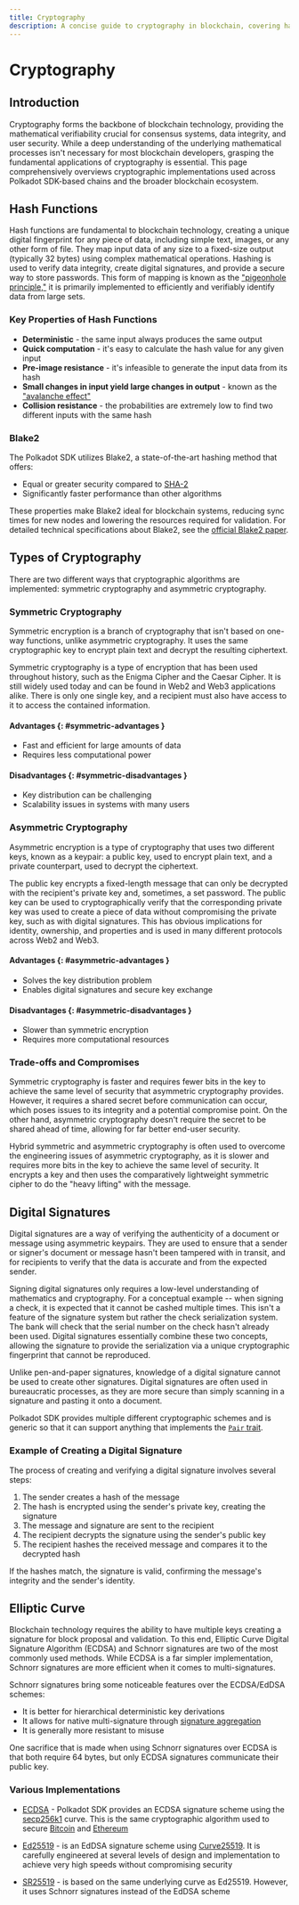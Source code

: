 ```yaml
---
title: Cryptography
description: A concise guide to cryptography in blockchain, covering hash functions, encryption types, digital signatures, and elliptic curve applications.
---
```


# Cryptography

## Introduction

Cryptography forms the backbone of blockchain technology, providing the mathematical verifiability crucial for consensus systems, data integrity, and user security. While a deep understanding of the underlying mathematical processes isn't necessary for most blockchain developers, grasping the fundamental applications of cryptography is essential. This page comprehensively overviews cryptographic implementations used across Polkadot SDK-based chains and the broader blockchain ecosystem.

## Hash Functions

Hash functions are fundamental to blockchain technology, creating a unique digital fingerprint for any piece of data, including simple text, images, or any other form of file. They map input data of any size to a fixed-size output (typically 32 bytes) using complex mathematical operations. Hashing is used to verify data integrity, create digital signatures, and provide a secure way to store passwords. This form of mapping is known as the ["pigeonhole principle,"](https://en.wikipedia.org/wiki/Pigeonhole_principle) it is primarily implemented to efficiently and verifiably identify data from large sets.

### Key Properties of Hash Functions

- **Deterministic** - the same input always produces the same output
- **Quick computation** - it's easy to calculate the hash value for any given input
- **Pre-image resistance** - it's infeasible to generate the input data from its hash
- **Small changes in input yield large changes in output** - known as the ["avalanche effect"](https://en.wikipedia.org/wiki/Avalanche_effect)
- **Collision resistance** - the probabilities are extremely low to find two different inputs with the same hash

### Blake2

The Polkadot SDK utilizes Blake2, a state-of-the-art hashing method that offers:

- Equal or greater security compared to [SHA-2](https://en.wikipedia.org/wiki/SHA-2)
- Significantly faster performance than other algorithms

These properties make Blake2 ideal for blockchain systems, reducing sync times for new nodes and lowering the resources required for validation. For detailed technical specifications about Blake2, see the [official Blake2 paper](https://www.blake2.net/blake2.pdf).

## Types of Cryptography

There are two different ways that cryptographic algorithms are implemented: symmetric cryptography and asymmetric cryptography.

### Symmetric Cryptography

Symmetric encryption is a branch of cryptography that isn't based on one-way functions, unlike asymmetric cryptography. It uses the same cryptographic key to encrypt plain text and decrypt the resulting ciphertext.

Symmetric cryptography is a type of encryption that has been used throughout history, such as the Enigma Cipher and the Caesar Cipher. It is still widely used today and can be found in Web2 and Web3 applications alike. There is only one single key, and a recipient must also have access to it to access the contained information.

#### Advantages {: #symmetric-advantages }

- Fast and efficient for large amounts of data
- Requires less computational power

#### Disadvantages {: #symmetric-disadvantages }

- Key distribution can be challenging
- Scalability issues in systems with many users

### Asymmetric Cryptography

Asymmetric encryption is a type of cryptography that uses two different keys, known as a keypair: a public key, used to encrypt plain text, and a private counterpart, used to decrypt the ciphertext.

The public key encrypts a fixed-length message that can only be decrypted with the recipient's private key and, sometimes, a set password. The public key can be used to cryptographically verify that the corresponding private key was used to create a piece of data without compromising the private key, such as with digital signatures. This has obvious implications for identity, ownership, and properties and is used in many different protocols across Web2 and Web3.

#### Advantages {: #asymmetric-advantages }

- Solves the key distribution problem
- Enables digital signatures and secure key exchange

#### Disadvantages {: #asymmetric-disadvantages }

- Slower than symmetric encryption
- Requires more computational resources

### Trade-offs and Compromises

Symmetric cryptography is faster and requires fewer bits in the key to achieve the same level of security that asymmetric cryptography provides. However, it requires a shared secret before communication can occur, which poses issues to its integrity and a potential compromise point. On the other hand, asymmetric cryptography doesn't require the secret to be shared ahead of time, allowing for far better end-user security.

Hybrid symmetric and asymmetric cryptography is often used to overcome the engineering issues of asymmetric cryptography, as it is slower and requires more bits in the key to achieve the same level of security. It encrypts a key and then uses the comparatively lightweight symmetric cipher to do the "heavy lifting" with the message.

## Digital Signatures

Digital signatures are a way of verifying the authenticity of a document or message using asymmetric keypairs. They are used to ensure that a sender or signer's document or message hasn't been tampered with in transit, and for recipients to verify that the data is accurate and from the expected sender.

Signing digital signatures only requires a low-level understanding of mathematics and cryptography. For a conceptual example -- when signing a check, it is expected that it cannot be cashed multiple times. This isn't a feature of the signature system but rather the check serialization system. The bank will check that the serial number on the check hasn't already been used. Digital signatures essentially combine these two concepts, allowing the signature to provide the serialization via a unique cryptographic fingerprint that cannot be reproduced.

Unlike pen-and-paper signatures, knowledge of a digital signature cannot be used to create other signatures. Digital signatures are often used in bureaucratic processes, as they are more secure than simply scanning in a signature and pasting it onto a document.

Polkadot SDK provides multiple different cryptographic schemes and is generic so that it can support anything that implements the [`Pair` trait](https://paritytech.github.io/polkadot-sdk/master/sp_core/crypto/trait.Pair.html).

### Example of Creating a Digital Signature

The process of creating and verifying a digital signature involves several steps:

1. The sender creates a hash of the message
2. The hash is encrypted using the sender's private key, creating the signature
3. The message and signature are sent to the recipient
4. The recipient decrypts the signature using the sender's public key
5. The recipient hashes the received message and compares it to the decrypted hash

If the hashes match, the signature is valid, confirming the message's integrity and the sender's identity.

## Elliptic Curve

Blockchain technology requires the ability to have multiple keys creating a signature for block proposal and validation. To this end, Elliptic Curve Digital Signature Algorithm (ECDSA) and Schnorr signatures are two of the most commonly used methods. While ECDSA is a far simpler implementation, Schnorr signatures are more efficient when it comes to multi-signatures.

Schnorr signatures bring some noticeable features over the ECDSA/EdDSA schemes:

- It is better for hierarchical deterministic key derivations
- It allows for native multi-signature through [signature aggregation](https://bitcoincore.org/en/2017/03/23/schnorr-signature-aggregation/)
- It is generally more resistant to misuse

One sacrifice that is made when using Schnorr signatures over ECDSA is that both require 64 bytes, but only ECDSA signatures communicate their public key.

### Various Implementations

- [ECDSA](https://en.wikipedia.org/wiki/Elliptic_Curve_Digital_Signature_Algorithm) - Polkadot SDK provides an ECDSA signature scheme using the [secp256k1](https://en.bitcoin.it/wiki/Secp256k1) curve. This is the same cryptographic algorithm used to secure [Bitcoin](https://en.wikipedia.org/wiki/Bitcoin) and [Ethereum](https://en.wikipedia.org/wiki/Ethereum)

- [Ed25519](https://en.wikipedia.org/wiki/EdDSA#Ed25519) - is an EdDSA signature scheme using [Curve25519](https://en.wikipedia.org/wiki/Curve25519). It is carefully engineered at several levels of design and implementation to achieve very high speeds without compromising security

- [SR25519](https://research.web3.foundation/Polkadot/security/keys/accounts-more) - is based on the same underlying curve as Ed25519. However, it uses Schnorr signatures instead of the EdDSA scheme
